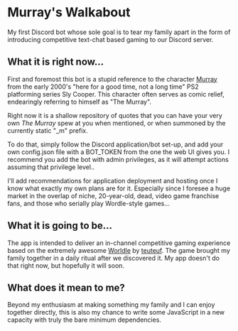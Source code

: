 # Murray's Walkabout
My first Discord bot whose sole goal is to tear my family apart in the form of introducing competitive text-chat based gaming to our Discord server.

## What it is right now...
First and foremost this bot is a stupid reference to the character [Murray](https://slycooper.fandom.com/wiki/Murray) from the early 2000's "here for a good time, not a long time" PS2 platforming series Sly Cooper. This character often serves as comic relief, endearingly referring to himself as "The Murray".

Right now it is a shallow repository of quotes that you can have your very own _The Murray_ spew at you when mentioned, or when summoned by the currently static "_m" prefix.

To do that, simply follow the Discord application/bot set-up, and add your own config.json file with a BOT_TOKEN from the one the web UI gives you. I recommend you add the bot with admin privileges, as it will attempt actions assuming that privilege level..

I'll add recommendations for application deployment and hosting once I know what exactly my own plans are for it. 
Especially since I foresee a huge market in the overlap of niche, 20-year-old, dead, video game franchise fans, and those who serially play Wordle-style games...

## What it is going to be...
The app is intended to deliver an in-channel competitive gaming experience based on the extremely awesome [Worldle](https://worldle.teuteuf.fr) by [teuteuf](https://github.com/teuteuf). The game brought my family together in a daily ritual after we discovered it.
My app doesn't do that right now, but hopefully it will soon.

## What does it mean to me?
Beyond my enthusiasm at making something my family and I can enjoy together directly, this is also my chance to write some JavaScript in a new capacity with truly the bare minimum dependencies.